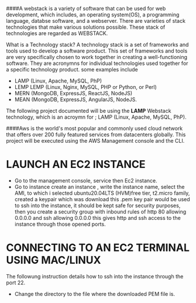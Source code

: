 
####A webstack is a variety of software that can be used for web development, 
which includes, an operating system(OS), a programming language, databse software,
and a webserver.
There are varieties of stack technologies that make various solutions possible.
These stack of technologies are regarded as WEBSTACK. 

What is a Technology stack? A technology stack is a set of frameworks and tools used to develop a software product.
This set of frameworks and tools are very specifically chosen to work together in creating a well-functioning software. 
They are acronymns for individual technologies used together for a specific technology product. 
some examples include

* LAMP (Linux, Apache, MySQL, PhP)
* LEMP LEMP (Linux, Nginx, MySQL, PHP or Python, or Perl)
* MERN (MongoDB, ExpressJS, ReactJS, NodeJS)
* MEAN (MongoDB, ExpressJS, AngularJS, NodeJS.

The following project documented will be using the **LAMP** Webstack technology,
which is an acroymn for ; LAMP (Linux, Apache, MySQL, PhP).

####Aws is the world's most popular and commonly used cloud network that offers
over 200 fully featured services from datacenters globally.
This project will be executed using the AWS Management console and the CLI.

# LAUNCH AN EC2 INSTANCE #
- Go to the management console, service then Ec2 instance.
- Go to instance create an instance , write the instance name, select the AMI, 
to which i selected ubuntu20.04LTS (HVM)free tier, t2.micro family, created a keypair which was 
download this .pem key pair would be used to ssh into the instance, it should be kept safe 
for security purposes, then you create a security group with inbound rules of http 80 allowing 
0.0.0.0 and ssh allowing 0.0.0.0 this gives http and ssh access to the instance through
those opened ports.

# CONNECTING TO AN EC2 TERMINAL USING MAC/LINUX #
The followung instruction details how to ssh into the instance through the port 22.

* Change the directory to the file where the downloaded PEM file is.
```ls
